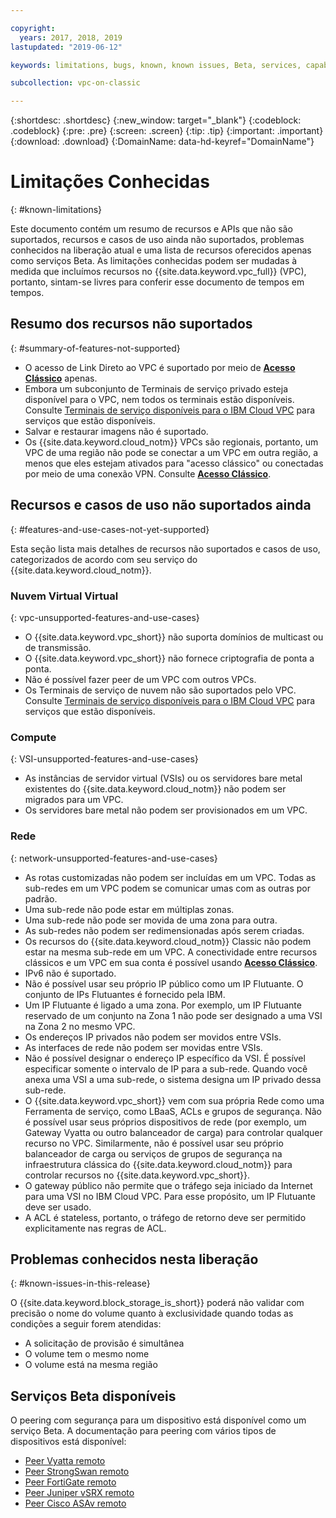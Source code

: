 ```yaml
---

copyright:
  years: 2017, 2018, 2019
lastupdated: "2019-06-12"

keywords: limitations, bugs, known, known issues, Beta, services, capabilities, use cases

subcollection: vpc-on-classic

---
```


{:shortdesc: .shortdesc}
{:new_window: target="_blank"}
{:codeblock: .codeblock}
{:pre: .pre}
{:screen: .screen}
{:tip: .tip}
{:important: .important}
{:download: .download}
{:DomainName: data-hd-keyref="DomainName"}

# Limitações Conhecidas
{: #known-limitations}

Este documento contém um resumo de recursos e APIs que não são suportados, recursos e casos de uso ainda não suportados, problemas conhecidos na liberação atual e uma lista de recursos oferecidos apenas como serviços Beta. As limitações conhecidas podem ser mudadas à medida que incluímos recursos no {{site.data.keyword.vpc_full}} (VPC), portanto, sintam-se livres para conferir esse documento de tempos em tempos.

## Resumo dos recursos não suportados
{: #summary-of-features-not-supported}

* O acesso de Link Direto ao VPC é suportado por meio de [**Acesso Clássico**](/docs/vpc-on-classic?topic=vpc-on-classic-setting-up-access-to-your-classic-infrastructure-from-vpc) apenas.
* Embora um subconjunto de Terminais de serviço privado esteja disponível para o VPC, nem todos os terminais estão disponíveis. Consulte [Terminais de serviço disponíveis para o IBM Cloud VPC](/docs/vpc-on-classic?topic=vpc-on-classic-service-endpoints-available-for-ibm-cloud-vpc) para serviços que estão disponíveis.
* Salvar e restaurar imagens não é suportado.
* Os {{site.data.keyword.cloud_notm}} VPCs são regionais, portanto, um VPC de uma região não pode se conectar a um VPC em outra região, a menos que eles estejam ativados para "acesso clássico" ou conectadas por meio de uma conexão VPN. Consulte [**Acesso Clássico**](/docs/vpc-on-classic?topic=vpc-on-classic-setting-up-access-to-your-classic-infrastructure-from-vpc).

## Recursos e casos de uso não suportados ainda
{: #features-and-use-cases-not-yet-supported}

Esta seção lista mais detalhes de recursos não suportados e casos de uso, categorizados de acordo com seu serviço do {{site.data.keyword.cloud_notm}}.

### Nuvem Virtual Virtual
{: vpc-unsupported-features-and-use-cases}

* O {{site.data.keyword.vpc_short}} não suporta domínios de multicast ou de transmissão.
* O {{site.data.keyword.vpc_short}} não fornece criptografia de ponta a ponta.
* Não é possível fazer peer de um VPC com outros VPCs.
* Os Terminais de serviço de nuvem não são suportados pelo VPC. Consulte [Terminais de serviço disponíveis para o IBM Cloud VPC](/docs/vpc-on-classic?topic=vpc-on-classic-service-endpoints-available-for-ibm-cloud-vpc) para serviços que estão disponíveis.

### Compute
{: VSI-unsupported-features-and-use-cases}

* As instâncias de servidor virtual (VSIs) ou os servidores bare metal existentes do {{site.data.keyword.cloud_notm}} não podem ser migrados para um VPC.
* Os servidores bare metal não podem ser provisionados em um VPC.

### Rede
{: network-unsupported-features-and-use-cases}

* As rotas customizadas não podem ser incluídas em um VPC. Todas as sub-redes em um VPC podem se comunicar umas com as outras por padrão.
* Uma sub-rede não pode estar em múltiplas zonas.
* Uma sub-rede não pode ser movida de uma zona para outra.
* As sub-redes não podem ser redimensionadas após serem criadas.
* Os recursos do {{site.data.keyword.cloud_notm}} Classic não podem estar na mesma sub-rede em um VPC. A conectividade entre recursos clássicos e um VPC em sua conta é possível usando [**Acesso Clássico**](/docs/vpc-on-classic?topic=vpc-on-classic-setting-up-access-to-your-classic-infrastructure-from-vpc).
* IPv6 não é suportado.
* Não é possível usar seu próprio IP público como um IP Flutuante. O conjunto de IPs Flutuantes é fornecido pela IBM.
* Um IP Flutuante é ligado a uma zona. Por exemplo, um IP Flutuante reservado de um conjunto na Zona 1 não pode ser designado a uma VSI na Zona 2 no mesmo VPC.
* Os endereços IP privados não podem ser movidos entre VSIs.
* As interfaces de rede não podem ser movidas entre VSIs.
* Não é possível designar o endereço IP específico da VSI. É possível especificar somente o intervalo de IP para a sub-rede. Quando você anexa uma VSI a uma sub-rede, o sistema designa um IP privado dessa sub-rede.
* O {{site.data.keyword.vpc_short}} vem com sua própria Rede como uma Ferramenta de serviço, como LBaaS, ACLs e grupos de segurança. Não é possível usar seus próprios dispositivos de rede (por exemplo, um Gateway Vyatta ou outro balanceador de carga) para controlar qualquer recurso no VPC. Similarmente, não é possível usar seu próprio balanceador de carga ou serviços de grupos de segurança na infraestrutura clássica do {{site.data.keyword.cloud_notm}} para controlar recursos no {{site.data.keyword.vpc_short}}.
* O gateway público não permite que o tráfego seja iniciado da Internet para uma VSI no IBM Cloud VPC. Para esse propósito, um IP Flutuante deve ser usado.
* A ACL é stateless, portanto, o tráfego de retorno deve ser permitido explicitamente nas regras de ACL.

## Problemas conhecidos nesta liberação
{: #known-issues-in-this-release}

O {{site.data.keyword.block_storage_is_short}} poderá não validar com precisão o nome do volume quanto à exclusividade quando todas as condições a seguir forem atendidas:

* A solicitação de provisão é simultânea
* O volume tem o mesmo nome
* O volume está na mesma região

## Serviços Beta disponíveis

O peering com segurança para um dispositivo está disponível como um serviço Beta. A documentação para peering com vários tipos de dispositivos está disponível:

* [Peer Vyatta remoto](/docs/infrastructure/vpc-on-classic-network?topic=vpc-on-classic-network-creating-a-secure-connection-with-a-remote-vyatta-peer)
* [Peer StrongSwan remoto](/docs/infrastructure/vpc-on-classic-network?topic=vpc-on-classic-network-creating-a-secure-connection-with-a-remote-strongswan-peer)
* [Peer FortiGate remoto](/docs/infrastructure/vpc-on-classic-network?topic=vpc-on-classic-network-creating-a-secure-connection-with-a-remote-fortigate-peer)
* [Peer Juniper vSRX remoto](/docs/infrastructure/vpc-on-classic-network?topic=vpc-on-classic-network-creating-a-secure-connection-with-a-remote-juniper-vsrx-peer)
* [Peer Cisco ASAv remoto](/docs/infrastructure/vpc-on-classic-network?topic=vpc-on-classic-network-creating-a-secure-connection-with-a-remote-cisco-asav-peer)
